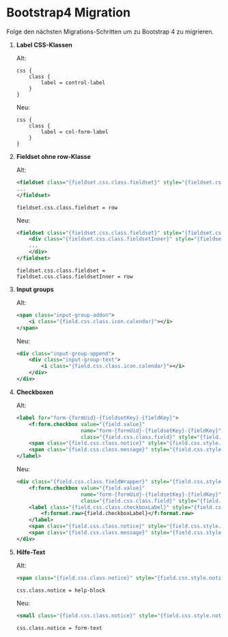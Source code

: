 # Bootstrap4 Migration

Folge den nächsten Migrations-Schritten um zu Bootstrap 4 zu migrieren.

1.  **Label CSS-Klassen**

    Alt:
    ```typo3_typoscript
    css {
        class {
            label = control-label
        }
    }
    ```
    Neu:
    ```typo3_typoscript
    css {
        class {
            label = col-form-label
        }
    }
    ```

2.  **Fieldset ohne row-Klasse**

    Alt:
    ```xml
    <fieldset class="{fieldset.css.class.fieldset}" style="{fieldset.css.style.fieldset}">
    ...
    </fieldset>
    ```

    ```typo3_typoscript
    fieldset.css.class.fieldset = row
    ```

    Neu:
    ```xml
    <fieldset class="{fieldset.css.class.fieldset}" style="{fieldset.css.style.fieldset}">
        <div class="{fieldset.css.class.fieldsetInner}" style="{fieldset.css.style.fieldsetInner}">
        ...
        </div>
    </fieldset>
    ```

    ```typo3_typoscript
    fieldset.css.class.fieldset =
    fieldset.css.class.fieldsetInner = row
    ```

3.  **Input groups**

    Alt:
    ```xml
    <span class="input-group-addon">
        <i class="{field.css.class.icon.calendar}"></i>
    </span>
    ```

    Neu:
    ```xml
    <div class="input-group-append">
        <div class="input-group-text">
            <i class="{field.css.class.icon.calendar}"></i>
        </div>
    </div>
    ```

4.  **Checkboxen**

    Alt:
    ```xml
    <label for="form-{formUid}-{fieldsetKey}-{fieldKey}">
        <f:form.checkbox value="{field.value}"
                         name="form-{formUid}-{fieldsetKey}-{fieldKey}" id="form-{formUid}-{fieldsetKey}-{fieldKey}"
                         class="{field.css.class.field}" style="{field.css.style.field}" />
        <span class="{field.css.class.notice}" style="{field.css.style.notice}" id="form-{formUid}-{fieldsetKey}-{fieldKey}-notice"><f:format.raw>{field.notice}</f:format.raw></span>
        <span class="{field.css.class.message}" style="{field.css.style.message}" id="form-{formUid}-{fieldsetKey}-{fieldKey}-message"></span>
    </label>
    ```

    Neu:
    ```xml
    <div class="{field.css.class.fieldWrapper}" style="{field.css.style.fieldWrapper}">
        <f:form.checkbox value="{field.value}"
                         name="form-{formUid}-{fieldsetKey}-{fieldKey}" id="form-{formUid}-{fieldsetKey}-{fieldKey}"
                         class="{field.css.class.field}" style="{field.css.style.field}" />
        <label class="{field.css.class.checkboxLabel}" style="{field.css.style.checkboxLabel}" for="form-{formUid}-{fieldsetKey}-{fieldKey}">
            <f:format.raw>{field.checkboxLabel}</f:format.raw>
        </label>
        <span class="{field.css.class.notice}" style="{field.css.style.notice}" id="form-{formUid}-{fieldsetKey}-{fieldKey}-notice"><f:format.raw>{field.notice}</f:format.raw></span>
        <span class="{field.css.class.message}" style="{field.css.style.message}" id="form-{formUid}-{fieldsetKey}-{fieldKey}-message"></span>
    </div>
    ```

5.  **Hilfe-Text**

    Alt:
    ```xml
    <span class="{field.css.class.notice}" style="{field.css.style.notice}" id="form-{formUid}-{fieldsetKey}-{fieldKey}-notice"><f:format.raw>{field.notice}</f:format.raw></span>
    ```

    ```typo3_typoscript
    css.class.notice = help-block
    ```

    Neu:
    ```xml
    <small class="{field.css.class.notice}" style="{field.css.style.notice}" id="form-{formUid}-{fieldsetKey}-{fieldKey}-notice"><f:format.raw>{field.notice}</f:format.raw></small>
    ```

    ```typo3_typoscript
    css.class.notice = form-text
    ```




